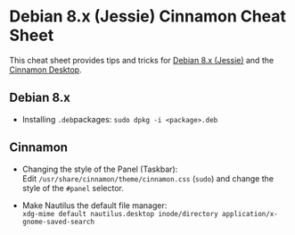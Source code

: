# Debian 8.x (Jessie) Cinnamon Cheat Sheet

This cheat sheet provides tips and tricks for [Debian 8.x (Jessie)](https://www.debian.org/releases/jessie/) and the [Cinnamon Desktop](https://github.com/linuxmint/Cinnamon).

## Debian 8.x
* Installing `.deb`packages: `sudo dpkg -i <package>.deb`


## Cinnamon

* Changing the style of the Panel (Taskbar):    
  Edit `/usr/share/cinnamon/theme/cinnamon.css` (`sudo`) and change the style of the `#panel` selector.

* Make Nautilus the default file manager:    
  `xdg-mime default nautilus.desktop inode/directory application/x-gnome-saved-search`
